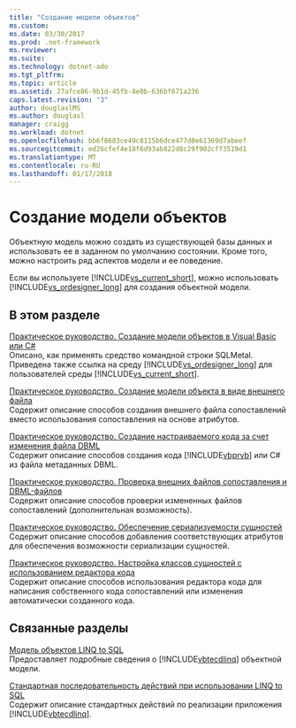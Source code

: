 ```yaml
---
title: "Создание модели объектов"
ms.custom: 
ms.date: 03/30/2017
ms.prod: .net-framework
ms.reviewer: 
ms.suite: 
ms.technology: dotnet-ado
ms.tgt_pltfrm: 
ms.topic: article
ms.assetid: 27afce86-9b1d-45fb-8e0b-636bf671a236
caps.latest.revision: "3"
author: douglaslMS
ms.author: douglasl
manager: craigg
ms.workload: dotnet
ms.openlocfilehash: bb6f8683ce49c8115b6dce477d0e61369d7abeef
ms.sourcegitcommit: ed26cfef4e18f6d93ab822d8c29f902cff3519d1
ms.translationtype: MT
ms.contentlocale: ru-RU
ms.lasthandoff: 01/17/2018
---
```

# <a name="creating-the-object-model"></a>Создание модели объектов
Объектную модель можно создать из существующей базы данных и использовать ее в заданном по умолчанию состоянии. Кроме того, можно настроить ряд аспектов модели и ее поведение.  
  
 Если вы используете [!INCLUDE[vs_current_short](../../../../../../includes/vs-current-short-md.md)], можно использовать [!INCLUDE[vs_ordesigner_long](../../../../../../includes/vs-ordesigner-long-md.md)] для создания объектной модели.  
  
## <a name="in-this-section"></a>В этом разделе  
 [Практическое руководство. Создание модели объектов в Visual Basic или C#](../../../../../../docs/framework/data/adonet/sql/linq/how-to-generate-the-object-model-in-visual-basic-or-csharp.md)  
 Описано, как применять средство командной строки SQLMetal. Приведена также ссылка на среду [!INCLUDE[vs_ordesigner_long](../../../../../../includes/vs-ordesigner-long-md.md)] для пользователей среды [!INCLUDE[vs_current_short](../../../../../../includes/vs-current-short-md.md)].  
  
 [Практическое руководство. Создание модели объекта в виде внешнего файла](../../../../../../docs/framework/data/adonet/sql/linq/how-to-generate-the-object-model-as-an-external-file.md)  
 Содержит описание способов создания внешнего файла сопоставлений вместо использования сопоставления на основе атрибутов.  
  
 [Практическое руководство. Создание настраиваемого кода за счет изменения файла DBML](../../../../../../docs/framework/data/adonet/sql/linq/how-to-generate-customized-code-by-modifying-a-dbml-file.md)  
 Содержит описание способов создания кода [!INCLUDE[vbprvb](../../../../../../includes/vbprvb-md.md)] или C# из файла метаданных DBML.  
  
 [Практическое руководство. Проверка внешних файлов сопоставления и DBML-файлов](../../../../../../docs/framework/data/adonet/sql/linq/how-to-validate-dbml-and-external-mapping-files.md)  
 Содержит описание способов проверки измененных файлов сопоставлений (дополнительная возможность).  
  
 [Практическое руководство. Обеспечение сериализуемости сущностей](../../../../../../docs/framework/data/adonet/sql/linq/how-to-make-entities-serializable.md)  
 Содержит описание способов добавления соответствующих атрибутов для обеспечения возможности сериализации сущностей.  
  
 [Практическое руководство. Настройка классов сущностей с использованием редактора кода](../../../../../../docs/framework/data/adonet/sql/linq/how-to-customize-entity-classes-by-using-the-code-editor.md)  
 Содержит описание способов использования редактора кода для написания собственного кода сопоставлений или изменения автоматически созданного кода.  
  
## <a name="related-sections"></a>Связанные разделы  
 [Модель объектов LINQ to SQL](../../../../../../docs/framework/data/adonet/sql/linq/the-linq-to-sql-object-model.md)  
 Предоставляет подробные сведения о [!INCLUDE[vbtecdlinq](../../../../../../includes/vbtecdlinq-md.md)] объектной модели.  
  
 [Стандартная последовательность действий при использовании LINQ to SQL](../../../../../../docs/framework/data/adonet/sql/linq/typical-steps-for-using-linq-to-sql.md)  
 Содержит описание стандартных действий по реализации приложения [!INCLUDE[vbtecdlinq](../../../../../../includes/vbtecdlinq-md.md)].
